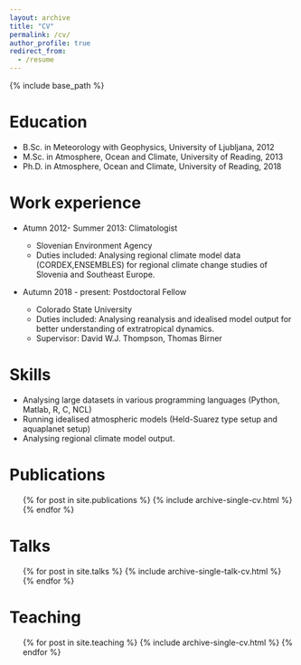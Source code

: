 ```yaml
---
layout: archive
title: "CV"
permalink: /cv/
author_profile: true
redirect_from:
  - /resume
---
```


{% include base_path %}

Education
======
* B.Sc. in Meteorology with Geophysics, University of Ljubljana, 2012
* M.Sc. in Atmosphere, Ocean and Climate, University of Reading, 2013
* Ph.D. in Atmosphere, Ocean and Climate, University of Reading, 2018

Work experience
======
* Atumn 2012- Summer 2013: Climatologist
  * Slovenian Environment Agency
  * Duties included: Analysing regional climate model data (CORDEX,ENSEMBLES) for regional climate change studies of Slovenia and Southeast Europe.

* Autumn 2018 - present: Postdoctoral Fellow
  * Colorado State University
  * Duties included: Analysing reanalysis and idealised model output for better understanding of extratropical dynamics. 
  * Supervisor: David W.J. Thompson, Thomas Birner
  
Skills
======
* Analysing large datasets in various programming languages (Python, Matlab, R, C, NCL)
* Running idealised atmospheric models (Held-Suarez type setup and aquaplanet setup)
* Analysing regional climate model output.

Publications
======
  <ul>{% for post in site.publications %}
    {% include archive-single-cv.html %}
  {% endfor %}</ul>
  
Talks
======
  <ul>{% for post in site.talks %}
    {% include archive-single-talk-cv.html %}
  {% endfor %}</ul>
  
Teaching
======
  <ul>{% for post in site.teaching %}
    {% include archive-single-cv.html %}
  {% endfor %}</ul>
  

